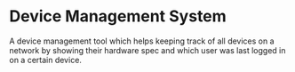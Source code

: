 # Device Management System
A device management tool which helps keeping track of all devices on a network by showing their hardware spec and which user was last logged in on a certain device.
